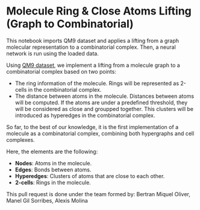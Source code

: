 # Molecule Ring & Close Atoms Lifting (Graph to Combinatorial)
This notebook imports QM9 dataset and applies a lifting from a graph molecular representation to a combinatorial complex. Then, a neural network is run using the loaded data.

Using [QM9 dataset](https://paperswithcode.com/dataset/qm9), we implement a lifting from a molecule graph to a combinatorial complex based on two points:
- The ring information of the molecule. Rings will be represented as 2-cells in the combinatorial complex.
- The distance between atoms in the molecule. Distances between atoms will be computed. If the atoms are under a predefined threshold, they will be considered as close and groupped together. This clusters will be introduced as hyperedges in the combinatorial complex.

So far, to the best of our knowledge, it is the first implementation of a molecule as a combinatorial complex, combining both hypergraphs and cell complexes.

Here, the elements are the following:
- **Nodes**: Atoms in the molecule.
- **Edges**: Bonds between atoms.
- **Hyperedges**: Clusters of atoms that are close to each other.
- **2-cells**: Rings in the molecule.

This pull request is done under the team formed by: Bertran Miquel Oliver, Manel Gil Sorribes, Alexis Molina
